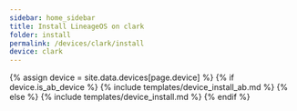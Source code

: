 ```yaml
---
sidebar: home_sidebar
title: Install LineageOS on clark
folder: install
permalink: /devices/clark/install
device: clark
---
```

{% assign device = site.data.devices[page.device] %}
{% if device.is_ab_device %}
{% include templates/device_install_ab.md %}
{% else %}
{% include templates/device_install.md %}
{% endif %}
